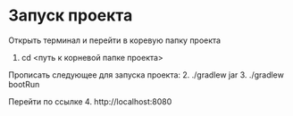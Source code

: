 # Запуск проекта

Открыть терминал и перейти в коревую папку проекта

1. cd <путь к корневой папке проекта>

Прописать следующее для запуска проекта:
2. ./gradlew jar
3. ./gradlew bootRun

Перейти по ссылке
4. http://localhost:8080